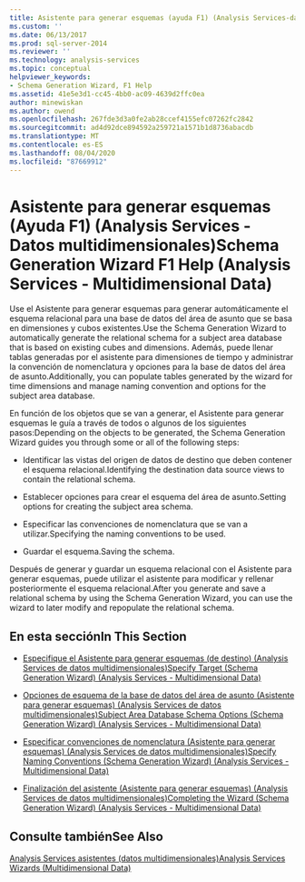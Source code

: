 ```yaml
---
title: Asistente para generar esquemas (ayuda F1) (Analysis Services-datos multidimensionales) | Microsoft Docs
ms.custom: ''
ms.date: 06/13/2017
ms.prod: sql-server-2014
ms.reviewer: ''
ms.technology: analysis-services
ms.topic: conceptual
helpviewer_keywords:
- Schema Generation Wizard, F1 Help
ms.assetid: 41e5e3d1-cc45-4bb0-ac09-4639d2ffc0ea
author: minewiskan
ms.author: owend
ms.openlocfilehash: 267fde3d3a0fe2ab28ccef4155efc07262fc2842
ms.sourcegitcommit: ad4d92dce894592a259721a1571b1d8736abacdb
ms.translationtype: MT
ms.contentlocale: es-ES
ms.lasthandoff: 08/04/2020
ms.locfileid: "87669912"
---
```

# <a name="schema-generation-wizard-f1-help-analysis-services---multidimensional-data"></a><span data-ttu-id="6299a-102">Asistente para generar esquemas (Ayuda F1) (Analysis Services - Datos multidimensionales)</span><span class="sxs-lookup"><span data-stu-id="6299a-102">Schema Generation Wizard F1 Help (Analysis Services - Multidimensional Data)</span></span>
  <span data-ttu-id="6299a-103">Use el Asistente para generar esquemas para generar automáticamente el esquema relacional para una base de datos del área de asunto que se basa en dimensiones y cubos existentes.</span><span class="sxs-lookup"><span data-stu-id="6299a-103">Use the Schema Generation Wizard to automatically generate the relational schema for a subject area database that is based on existing cubes and dimensions.</span></span> <span data-ttu-id="6299a-104">Además, puede llenar tablas generadas por el asistente para dimensiones de tiempo y administrar la convención de nomenclatura y opciones para la base de datos del área de asunto.</span><span class="sxs-lookup"><span data-stu-id="6299a-104">Additionally, you can populate tables generated by the wizard for time dimensions and manage naming convention and options for the subject area database.</span></span>  
  
 <span data-ttu-id="6299a-105">En función de los objetos que se van a generar, el Asistente para generar esquemas le guía a través de todos o algunos de los siguientes pasos:</span><span class="sxs-lookup"><span data-stu-id="6299a-105">Depending on the objects to be generated, the Schema Generation Wizard guides you through some or all of the following steps:</span></span>  
  
-   <span data-ttu-id="6299a-106">Identificar las vistas del origen de datos de destino que deben contener el esquema relacional.</span><span class="sxs-lookup"><span data-stu-id="6299a-106">Identifying the destination data source views to contain the relational schema.</span></span>  
  
-   <span data-ttu-id="6299a-107">Establecer opciones para crear el esquema del área de asunto.</span><span class="sxs-lookup"><span data-stu-id="6299a-107">Setting options for creating the subject area schema.</span></span>  
  
-   <span data-ttu-id="6299a-108">Especificar las convenciones de nomenclatura que se van a utilizar.</span><span class="sxs-lookup"><span data-stu-id="6299a-108">Specifying the naming conventions to be used.</span></span>  
  
-   <span data-ttu-id="6299a-109">Guardar el esquema.</span><span class="sxs-lookup"><span data-stu-id="6299a-109">Saving the schema.</span></span>  
  
 <span data-ttu-id="6299a-110">Después de generar y guardar un esquema relacional con el Asistente para generar esquemas, puede utilizar el asistente para modificar y rellenar posteriormente el esquema relacional.</span><span class="sxs-lookup"><span data-stu-id="6299a-110">After you generate and save a relational schema by using the Schema Generation Wizard, you can use the wizard to later modify and repopulate the relational schema.</span></span>  
  
## <a name="in-this-section"></a><span data-ttu-id="6299a-111">En esta sección</span><span class="sxs-lookup"><span data-stu-id="6299a-111">In This Section</span></span>  
  
-   [<span data-ttu-id="6299a-112">Especifique el Asistente para generar esquemas &#40;de destino&#41; &#40;Analysis Services de datos multidimensionales&#41;</span><span class="sxs-lookup"><span data-stu-id="6299a-112">Specify Target &#40;Schema Generation Wizard&#41; &#40;Analysis Services - Multidimensional Data&#41;</span></span>](specify-target-schema-generation-wizard-analysis-services-multidimensional-data.md)  
  
-   [<span data-ttu-id="6299a-113">Opciones de esquema de la base de datos del área de asunto &#40;Asistente para generar esquemas&#41; &#40;Analysis Services de datos multidimensionales&#41;</span><span class="sxs-lookup"><span data-stu-id="6299a-113">Subject Area Database Schema Options &#40;Schema Generation Wizard&#41; &#40;Analysis Services - Multidimensional Data&#41;</span></span>](subject-area-database-schema-options-analysis-services-multidimensional-data.md)  
  
-   [<span data-ttu-id="6299a-114">Especificar convenciones de nomenclatura &#40;Asistente para generar esquemas&#41; &#40;Analysis Services de datos multidimensionales&#41;</span><span class="sxs-lookup"><span data-stu-id="6299a-114">Specify Naming Conventions &#40;Schema Generation Wizard&#41; &#40;Analysis Services - Multidimensional Data&#41;</span></span>](specify-naming-conventions-schema-generation-analysis-services-multidimensional-data.md)  
  
-   [<span data-ttu-id="6299a-115">Finalización del asistente &#40;Asistente para generar esquemas&#41; &#40;Analysis Services de datos multidimensionales&#41;</span><span class="sxs-lookup"><span data-stu-id="6299a-115">Completing the Wizard &#40;Schema Generation Wizard&#41; &#40;Analysis Services - Multidimensional Data&#41;</span></span>](complete-schema-generation-wizard-analysis-services-multidimensional-data.md)  
  
## <a name="see-also"></a><span data-ttu-id="6299a-116">Consulte también</span><span class="sxs-lookup"><span data-stu-id="6299a-116">See Also</span></span>  
 [<span data-ttu-id="6299a-117">Analysis Services asistentes &#40;datos multidimensionales&#41;</span><span class="sxs-lookup"><span data-stu-id="6299a-117">Analysis Services Wizards &#40;Multidimensional Data&#41;</span></span>](analysis-services-wizards-multidimensional-data.md)  
  
  
